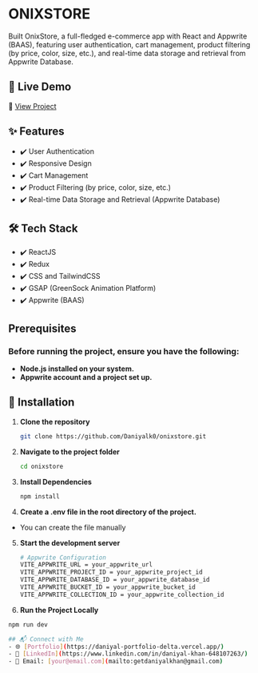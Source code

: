 # ONIXSTORE
Built OnixStore, a full-fledged e-commerce app with React and Appwrite (BAAS), featuring user authentication, cart management, product filtering (by price, color, size, etc.), and real-time data storage and retrieval from Appwrite Database.

## 🚀 Live Demo  
🔗 [View Project](https://onixstore.vercel.app/)

## ✨ Features  
- ✔️ User Authentication 
- ✔️ Responsive Design  
- ✔️ Cart Management
- ✔️ Product Filtering (by price, color, size, etc.) 
- ✔️ Real-time Data Storage and Retrieval (Appwrite Database)

## 🛠 Tech Stack  
- ✔️ ReactJS  
- ✔️ Redux 
- ✔️ CSS and TailwindCSS  
- ✔️ GSAP (GreenSock Animation Platform)  
- ✔️ Appwrite (BAAS)


## Prerequisites
### Before running the project, ensure you have the following:
- **Node.js installed on your system.**
- **Appwrite account and a project set up.**

## 🔧 Installation  
1. **Clone the repository**  
   ```bash
   git clone https://github.com/Daniyalk0/onixstore.git
2. **Navigate to the project folder**  
   ```bash
   cd onixstore
3. **Install Dependencies**  
   ```bash
   npm install
4. **Create a .env file in the root directory of the project.**  
 - You can create the file manually
5. **Start the development server**  
   ```bash
   # Appwrite Configuration
   VITE_APPWRITE_URL = your_appwrite_url
   VITE_APPWRITE_PROJECT_ID = your_appwrite_project_id
   VITE_APPWRITE_DATABASE_ID = your_appwrite_database_id
   VITE_APPWRITE_BUCKET_ID = your_appwrite_bucket_id
   VITE_APPWRITE_COLLECTION_ID = your_appwrite_collection_id
6. **Run the Project Locally**
  ```bash
  npm run dev

## 📬 Connect with Me  
- 🌐 [Portfolio](https://daniyal-portfolio-delta.vercel.app/)  
- 🔗 [LinkedIn](https://www.linkedin.com/in/daniyal-khan-648107263/)  
- 📧 Email: [your@email.com](mailto:getdaniyalkhan@gmail.com)
